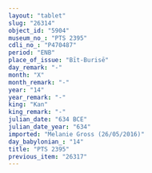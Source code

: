 ```yaml
---
layout: "tablet"
slug: "26314"
object_id: "5904"
museum_no_: "PTS 2395"
cdli_no_: "P470487"
period: "ENB"
place_of_issue: "Bīt-Burisē"
day_remark: "-"
month: "X"
month_remark: "-"
year: "14"
year_remark: "-"
king: "Kan"
king_remark: "-"
julian_date: "634 BCE"
julian_date_year: "634"
imported: "Melanie Gross (26/05/2016)"
day_babylonian_: "14"
title: "PTS 2395"
previous_item: "26317"
---
```

